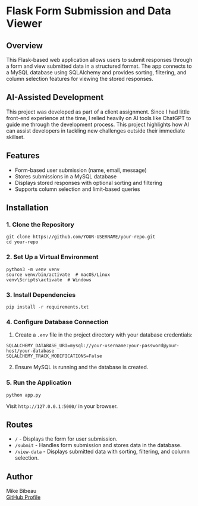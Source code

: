 # Flask Form Submission and Data Viewer

## Overview
This Flask-based web application allows users to submit responses through a form and view submitted data in a structured format. The app connects to a MySQL database using SQLAlchemy and provides sorting, filtering, and column selection features for viewing the stored responses.

## AI-Assisted Development
This project was developed as part of a client assignment. Since I had little front-end experience at the time, I relied heavily on AI tools like ChatGPT to guide me through the development process. This project highlights how AI can assist developers in tackling new challenges outside their immediate skillset.

## Features
- Form-based user submission (name, email, message)
- Stores submissions in a MySQL database
- Displays stored responses with optional sorting and filtering
- Supports column selection and limit-based queries

## Installation

### 1. Clone the Repository
```
git clone https://github.com/YOUR-USERNAME/your-repo.git
cd your-repo
```

### 2. Set Up a Virtual Environment
```
python3 -m venv venv
source venv/bin/activate  # macOS/Linux
venv\Scripts\activate  # Windows
```

### 3. Install Dependencies
```
pip install -r requirements.txt
```

### 4. Configure Database Connection
1. Create a `.env` file in the project directory with your database credentials:
```
SQLALCHEMY_DATABASE_URI=mysql://your-username:your-password@your-host/your-database
SQLALCHEMY_TRACK_MODIFICATIONS=False
```
2. Ensure MySQL is running and the database is created.

### 5. Run the Application
```
python app.py
```
Visit `http://127.0.0.1:5000/` in your browser.

## Routes
- `/` - Displays the form for user submission.
- `/submit` - Handles form submission and stores data in the database.
- `/view-data` - Displays submitted data with sorting, filtering, and column selection.

## Author
Mike Bibeau  
[GitHub Profile](https://github.com/MR-8264)
